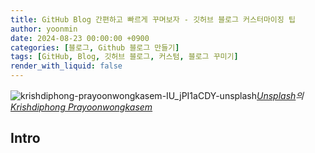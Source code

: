 ```yaml
---
title: GitHub Blog 간편하고 빠르게 꾸며보자 - 깃허브 블로그 커스터마이징 팁
author: yoonmin
date: 2024-08-23 00:00:00 +0900
categories: [블로그, Github 블로그 만들기]
tags: [GitHub, Blog, 깃허브 블로그, 커스텀, 블로그 꾸미기]
render_with_liquid: false
---
```


![krishdiphong-prayoonwongkasem-IU_jPI1aCDY-unsplash](https://gist.github.com/user-attachments/assets/58e56709-2cb9-4732-a6da-b4157bf60bd5)_[Unsplash](https://unsplash.com/ko/사진/테이블-위에-앉아-있는-컴퓨터-키보드-IU_jPI1aCDY?utm_content=creditCopyText&utm_medium=referral&utm_source=unsplash)의[Krishdiphong Prayoonwongkasem](https://unsplash.com/ko/@beamerzz?utm_content=creditCopyText&utm_medium=referral&utm_source=unsplash)_

## Intro



